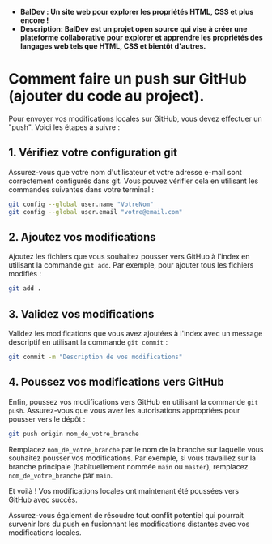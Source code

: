 


* **BalDev : Un site web pour explorer les propriétés HTML, CSS et plus encore !**
* **Description: BalDev est un projet open source qui vise à créer une plateforme collaborative pour explorer et apprendre les propriétés des langages web tels que HTML, CSS et bientôt d'autres.**

# Comment faire un push sur GitHub (ajouter du code au project).

Pour envoyer vos modifications locales sur GitHub, vous devez effectuer un "push". Voici les étapes à suivre :

## 1. Vérifiez votre configuration git

Assurez-vous que votre nom d'utilisateur et votre adresse e-mail sont correctement configurés dans git. Vous pouvez vérifier cela en utilisant les commandes suivantes dans votre terminal :

```bash
git config --global user.name "VotreNom"
git config --global user.email "votre@email.com"
```

## 2. Ajoutez vos modifications

Ajoutez les fichiers que vous souhaitez pousser vers GitHub à l'index en utilisant la commande `git add`. Par exemple, pour ajouter tous les fichiers modifiés :

```bash
git add .
```

## 3. Validez vos modifications

Validez les modifications que vous avez ajoutées à l'index avec un message descriptif en utilisant la commande `git commit` :

```bash
git commit -m "Description de vos modifications"
```

## 4. Poussez vos modifications vers GitHub

Enfin, poussez vos modifications vers GitHub en utilisant la commande `git push`. Assurez-vous que vous avez les autorisations appropriées pour pousser vers le dépôt :

```bash
git push origin nom_de_votre_branche
```

Remplacez `nom_de_votre_branche` par le nom de la branche sur laquelle vous souhaitez pousser vos modifications. Par exemple, si vous travaillez sur la branche principale (habituellement nommée `main` ou `master`), remplacez `nom_de_votre_branche` par `main`.

Et voilà ! Vos modifications locales ont maintenant été poussées vers GitHub avec succès.

Assurez-vous également de résoudre tout conflit potentiel qui pourrait survenir lors du push en fusionnant les modifications distantes avec vos modifications locales.
